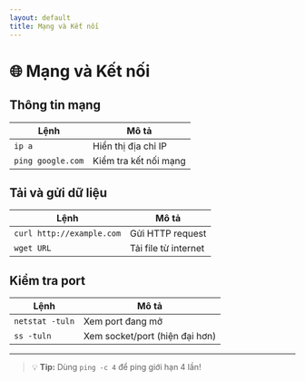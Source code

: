 ```yaml
---
layout: default
title: Mạng và Kết nối
---
```


# 🌐 Mạng và Kết nối

## Thông tin mạng

| Lệnh | Mô tả |
|------|-------|
| `ip a` | Hiển thị địa chỉ IP |
| `ping google.com` | Kiểm tra kết nối mạng |

## Tải và gửi dữ liệu

| Lệnh | Mô tả |
|------|-------|
| `curl http://example.com` | Gửi HTTP request |
| `wget URL` | Tải file từ internet |

## Kiểm tra port

| Lệnh | Mô tả |
|------|-------|
| `netstat -tuln` | Xem port đang mở |
| `ss -tuln` | Xem socket/port (hiện đại hơn) |

---
> 💡 **Tip:** Dùng `ping -c 4` để ping giới hạn 4 lần!
